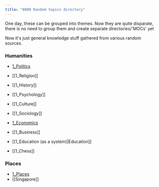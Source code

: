 ```yaml
---
title: "0000 Random topics directory"
---
```

One day, these can be grouped into themes. Now they are quite disparate, there is no need to group them and create separate directories/'MOCs' yet

Now it's just general knowledge stuff gathered from various random sources.

### Humanities
- [1_Politics](notes/1_Politics.md)
- [[1_Religion]]
- [[1_History]]
- [[1_Psychology]]
- [[1_Culture]]
- [[1_Sociology]]

- [1_Economics](notes/1_Economics.md)
- [[1_Business]]
- [[1_Education (as a system)|Education]]

- [[1_Chess]]
### Places
- [1_Places](notes/1_Places.md)
- [[Singapore]]